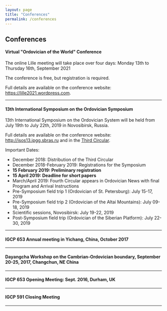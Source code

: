 ```yaml
---
layout: page
title: "Conferences"
permalink: /conferences
---
```

## Conferences

#### Virtual "Ordovician of the World" Conference
The online Lille meeting will take place over four days: Monday 13th to Thursday 16th, September 2021

The conference is free, but registration is required.

Full details are available on the conference website: <https://lille2021.wordpress.com>.

---

#### 13th International Symposium on the Ordovician Symposium

13th International Symposium on the Ordovician System will be held from July 19th to July 22th, 2019 in Novosibirsk, Russia.

Full details are available on the conference website: <http://isos13.ipgg.sbras.ru> and in the [Third Circular](files/ISOS13-3circular.pdf).

Important Dates:

* December 2018: Distribution of the Third Circular
* December 2018-February 2019: Registrations for the Symposium
* **15 February 2019: Preliminary registration**
* **15 April 2019: Deadline for short papers**
* March/April 2019: Fourth Circular appears in Ordovician News with final Program and Arrival Instructions
* Pre-Symposium field trip 1 (Ordovician of St. Petersburg): July 15-17, 2019
* Pre-Symposium field trip 2 (Ordovician of the Altai Mountains): July 09-18, 2019
* Scientific sessions, Novosibirsk: July 19-22, 2019
* Post-Symposium field trip (Ordovician of the Siberian Platform): July 22-30, 2019

---

#### IGCP 653 Annual meeting in Yichang, China, October 2017

---

#### Dayangcha Workshop on the Cambrian-Ordovician boundary, September 20-25, 2017, Changchun, NE China

---

#### IGCP 653 Opening Meeting: Sept. 2016, Durham, UK

---

#### IGCP 591 Closing Meeting

---